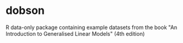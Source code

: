 # dobson
R data-only package containing example datasets from the book "An Introduction to Generalised Linear Models" (4th edition)
